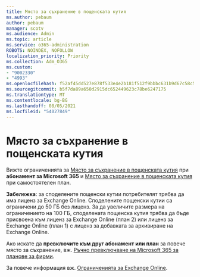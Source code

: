 ```yaml
---
title: Място за съхранение в пощенската кутия
ms.author: pebaum
author: pebaum
manager: scotv
ms.audience: Admin
ms.topic: article
ms.service: o365-administration
ROBOTS: NOINDEX, NOFOLLOW
localization_priority: Priority
ms.collection: Adm_O365
ms.custom:
- "9002330"
- "4993"
ms.openlocfilehash: f52af45dd527e878f533e4e2b181f512f9bbbc631b9d67c58c5ec1ffcd19ea84
ms.sourcegitcommit: b5f7da89a650d2915dc652449623c78be6247175
ms.translationtype: MT
ms.contentlocale: bg-BG
ms.lasthandoff: 08/05/2021
ms.locfileid: "54027849"
---
```

# <a name="mailbox-storage"></a>Място за съхранение в пощенската кутия

Вижте ограниченията за [Място за съхранение в пощенската кутия](https://docs.microsoft.com/office365/servicedescriptions/exchange-online-service-description/exchange-online-limits#mailbox-storage-limits) при **абонамент за Microsoft 365** и [Място за съхранение в пощенската кутия](https://docs.microsoft.com/office365/servicedescriptions/exchange-online-service-description/exchange-online-limits#storage-limits-across-standalone-plans) при самостоятелен план. 

**Забележка**: за споделените пощенски кутии потребителят трябва да има лиценз за Exchange Online. Споделените пощенски кутии са ограничени до 50 ГБ без лиценз. За да увеличите размера на ограничението на 100 ГБ, споделената пощенска кутия трябва да бъде присвоена към лиценз за Exchange Online (план 2) или лиценз за Exchange Online (план 1) с лиценз за добавката за архивиране на Exchange Online.

Ако искате да **превключите към друг абонамент или план** за повече място за съхранение, вж. [Ръчно превключване на Microsoft 365 за планове за фирми](https://docs.microsoft.com/microsoft-365/commerce/subscriptions/switch-plans-manually?view=o365-worldwide).

За повече информация вж. [Ограниченията за Exchange Online](https://docs.microsoft.com/office365/servicedescriptions/exchange-online-service-description/exchange-online-limits).
